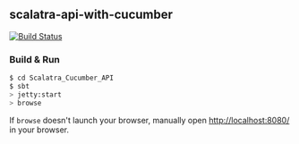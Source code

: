 ## scalatra-api-with-cucumber

[![Build Status](https://travis-ci.org/MideO/scalatra-api-with-cucumber.svg?branch=master)](https://travis-ci.org/MideO/scalatra-api-with-cucumber)

### Build & Run ##

```sh
$ cd Scalatra_Cucumber_API
$ sbt
> jetty:start
> browse
```

If `browse` doesn't launch your browser, manually open [http://localhost:8080/](http://localhost:8080/) in your browser.

